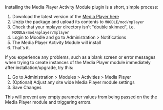 

Installing the Media Player Activity Module plugin is a short, simple process:

  1. Download the latest version of the [Media Player here](http://code.google.com/p/moodle-mplayer/downloads/list)
  1. Unzip the package and upload its contents to `MOODLE/mod/mplayer`
  1. Check that your mplayer directory isn't "double skinned", i.e. `MOODLE/mod/mplayer/mplayer`
  1. Login to Moodle and go to Administration > Notifications
  1. The Media Player Activity Module will install
  1. That's it.

If you experience any problems, such as a blank screen or error messages when trying to create instances of the Media Player module immediately after installation/upgrade, try this:

  1. Go to Administration > Modules > Activities > Media Player
  1. (Optional) Adjust any site wide Media Player module settings
  1. Save Changes

This will prevent any empty parameter values from being passed on the the Media Player module and triggering errors.